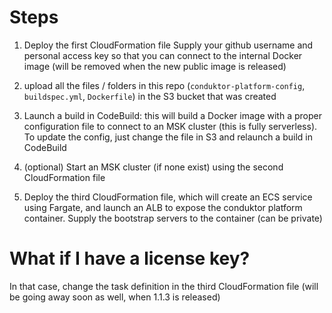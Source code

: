 # Steps

1) Deploy the first CloudFormation file
Supply your github username and personal access key so that you can connect to the internal Docker image (will be removed when the new public image is released)

2) upload all the files / folders in this repo (`conduktor-platform-config`, `buildspec.yml`, `Dockerfile`) in the S3 bucket that was created 

3) Launch a build in CodeBuild: this will build a Docker image with a proper configuration file to connect to an MSK cluster (this is fully serverless). To update the config, just change the file in S3 and relaunch a build in CodeBuild 

4) (optional) Start an MSK cluster (if none exist) using the second CloudFormation file

5) Deploy the third CloudFormation file, which will create an ECS service using Fargate, and launch an ALB to expose the conduktor platform container. Supply the bootstrap servers to the container (can be private)


# What if I have a license key?

In that case, change the task definition in the third CloudFormation file (will be going away soon as well, when 1.1.3 is released)